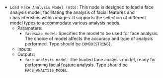 - `Load Face Analysis Model (mtb)`: This node is designed to load a face analysis model, facilitating the analysis of facial features and characteristics within images. It supports the selection of different model types to accommodate various analysis needs.
    - Parameters:
        - `faceswap_model`: Specifies the model to be used for face analysis. The choice of model affects the accuracy and type of analysis performed. Type should be `COMBO[STRING]`.
    - Inputs:
    - Outputs:
        - `face_analysis_model`: The loaded face analysis model, ready for performing facial feature analysis. Type should be `FACE_ANALYSIS_MODEL`.
